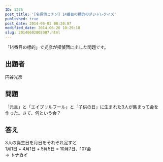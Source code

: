 ```yaml
---
ID: 1275
post_title: '[名探偵コナン] 14番目の標的のダジャレクイズ'
published: true
post_date: 2014-06-02 00:20:07
modified_date: 2014-06-20 10:29:18
slug: 20140602002007.html
---
```

<p>「14番目の標的」で光彦が探偵団に出した問題です。<br />
<!--more--></p>
<h2>出題者</h2>
<p>円谷光彦</p>
<h2>問題</h2>
<p>「元旦」と「エイプリルフール」と「子供の日」に生まれた3人が集まって会を作った。さて、何という会？</p>
<h2>答え</h2>
<p>3人の誕生日を月日をそれぞれ足すと<br />
1月1日 + 4月1日 + 5月5日 = 10月7日、107会<br />
→ <strong>トナカイ</strong></p>